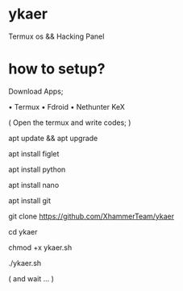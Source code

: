 # ykaer

Termux os &amp;&amp; Hacking Panel

# how to setup?

Download Apps;

• Termux
• Fdroid
• Nethunter KeX

( Open the termux and write codes; )

apt update && apt upgrade

apt install figlet

apt install python

apt install nano

apt install git

git clone https://github.com/XhammerTeam/ykaer

cd ykaer

chmod +x ykaer.sh

./ykaer.sh

( and wait ... )
